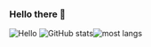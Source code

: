 ### Hello there 👋
![Hello](https://user-images.githubusercontent.com/44582949/97300632-ed3cd700-1880-11eb-9670-766d86aa6de0.gif)
![GitHub stats](https://github-readme-stats.vercel.app/api?username=hitontwo2&show_icons=true&theme=radical)![most langs](https://github-readme-stats-anuraghazra1.vercel.app/api/top-langs/?username=hitontwo2&layout=compact&theme=radical)

<!--
**hitontwo2/hitontwo2** is a ✨ _special_ ✨ repository because its `README.md` (this file) appears on your GitHub profile.

Here are some ideas to get you started:

- 🔭 I’m currently working on ...
- 🌱 I’m currently learning ...
- 👯 I’m looking to collaborate on ...
- 🤔 I’m looking for help with ...
- 💬 Ask me about ...
- 📫 How to reach me: ...
- 😄 Pronouns: ...
- ⚡ Fun fact: ...
-->
